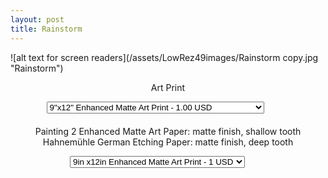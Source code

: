 ```yaml
---
layout: post
title: Rainstorm
---
```

![alt text for screen readers](/assets/LowRez49images/Rainstorm copy.jpg "Rainstorm")
<div id="smart-button-container">
<div style="text-align: center;">
<div style="margin-bottom: 1.25rem;">
<p>Art Print</p>
<select id="item-options"><option value="9"x12" Enhanced Matte Art Print" price="1.00">9"x12" Enhanced Matte Art Print - 1.00 USD</option><option value="9"x12"Hahnemühle German Etching Print" price="1.00">9"x12"Hahnemühle German Etching Print - 1.00 USD</option><option value="12"x16" Enhanced Matte Art Print" price="2.00">12"x16" Enhanced Matte Art Print - 2.00 USD</option><option value="12"x16" Hahnemühle German Etching Print" price="2.00">12"x16" Hahnemühle German Etching Print - 2.00 USD</option></select>
<select style="visibility: hidden" id="quantitySelect"><option value="1">1</option><option value="2">2</option><option value="3">3</option><option value="4">4</option><option value="5">5</option><option value="6">6</option><option value="7">7</option><option value="8">8</option><option value="9">9</option><option value="10">10</option><option value="11">11</option><option value="12">12</option></select>
</div>
<div id="paypal-button-container"></div>
</div>
</div>
<script src="https://www.paypal.com/sdk/js?client-id=sb&enable-funding=venmo&currency=USD" data-sdk-integration-source="button-factory"></script>
<script>
function initPayPalButton() {
var shipping = 0;
var itemOptions = document.querySelector("#smart-button-container #item-options");
var quantity = parseInt(12);
var quantitySelect = document.querySelector("#smart-button-container #quantitySelect");
if (!isNaN(quantity)) {
quantitySelect.style.visibility = "visible";
}
var orderDescription = 'Art Print';
if(orderDescription === '') {
orderDescription = 'Item';
}
paypal.Buttons({
style: {
shape: 'rect',
color: 'gold',
layout: 'vertical',
label: 'checkout',

},
createOrder: function(data, actions) {
var selectedItemDescription = itemOptions.options[itemOptions.selectedIndex].value;
var selectedItemPrice = parseFloat(itemOptions.options[itemOptions.selectedIndex].getAttribute("price"));
var tax = (0 === 0 || false) ? 0 : (selectedItemPrice * (parseFloat(0)/100));
if(quantitySelect.options.length > 0) {
quantity = parseInt(quantitySelect.options[quantitySelect.selectedIndex].value);
} else {
quantity = 1;
}

tax *= quantity;
tax = Math.round(tax * 100) / 100;
var priceTotal = quantity * selectedItemPrice + parseFloat(shipping) + tax;
priceTotal = Math.round(priceTotal * 100) / 100;
var itemTotalValue = Math.round((selectedItemPrice * quantity) * 100) / 100;

return actions.order.create({
purchase_units: [{
description: orderDescription,
amount: {
  currency_code: 'USD',
  value: priceTotal,
  breakdown: {
    item_total: {
      currency_code: 'USD',
      value: itemTotalValue,
    },
    shipping: {
      currency_code: 'USD',
      value: shipping,
    },
    tax_total: {
      currency_code: 'USD',
      value: tax,
    }
  }
},
items: [{
  name: selectedItemDescription,
  unit_amount: {
    currency_code: 'USD',
    value: selectedItemPrice,
  },
  quantity: quantity
}]
}]
});
},
onApprove: function(data, actions) {
return actions.order.capture().then(function(orderData) {

// Full available details
console.log('Capture result', orderData, JSON.stringify(orderData, null, 2));

// Show a success message within this page, e.g.
const element = document.getElementById('paypal-button-container');
element.innerHTML = '';
element.innerHTML = '<h3>Thank you for your payment!</h3>';

// Or go to another URL:  actions.redirect('thank_you.html');

});
},
onError: function(err) {
console.log(err);
},
}).render('#paypal-button-container');
}
initPayPalButton();
</script>
<div id="smart-button-container">
<div style="text-align: center;">
<div style="margin-bottom: 1.25rem;">
<p>Painting 2 Enhanced Matte Art Paper: matte finish, shallow tooth
Hahnemühle German Etching Paper:  matte finish, deep tooth</p>
<select id="item-options"><option value="9in x12in Enhanced Matte Art Print" price="1">9in x12in Enhanced Matte Art Print - 1 USD</option></select>
<select style="visibility: hidden" id="quantitySelect"><option value="1">1</option><option value="2">2</option><option value="3">3</option><option value="4">4</option><option value="5">5</option></select>
</div>
<div id="paypal-button-container"></div>
</div>
</div>
<script src="https://www.paypal.com/sdk/js?client-id=sb&enable-funding=venmo&currency=USD" data-sdk-integration-source="button-factory"></script>
<script>
function initPayPalButton() {
var shipping = 2.99;
var itemOptions = document.querySelector("#smart-button-container #item-options");
var quantity = parseInt(5);
var quantitySelect = document.querySelector("#smart-button-container #quantitySelect");
if (!isNaN(quantity)) {
quantitySelect.style.visibility = "visible";
}
var orderDescription = 'Painting 2 Enhanced Matte Art Paper: matte finish, shallow tooth Hahnemühle German Etching Paper: matte finish, deep tooth';
if(orderDescription === '') {
orderDescription = 'Item';
}
paypal.Buttons({
style: {
shape: 'rect',
color: 'gold',
layout: 'vertical',
label: 'buynow',

},
createOrder: function(data, actions) {
var selectedItemDescription = itemOptions.options[itemOptions.selectedIndex].value;
var selectedItemPrice = parseFloat(itemOptions.options[itemOptions.selectedIndex].getAttribute("price"));
var tax = (0 === 0 || false) ? 0 : (selectedItemPrice * (parseFloat(0)/100));
if(quantitySelect.options.length > 0) {
quantity = parseInt(quantitySelect.options[quantitySelect.selectedIndex].value);
} else {
quantity = 1;
}

tax *= quantity;
tax = Math.round(tax * 100) / 100;
var priceTotal = quantity * selectedItemPrice + parseFloat(shipping) + tax;
priceTotal = Math.round(priceTotal * 100) / 100;
var itemTotalValue = Math.round((selectedItemPrice * quantity) * 100) / 100;

return actions.order.create({
purchase_units: [{
description: orderDescription,
amount: {
currency_code: 'USD',
value: priceTotal,
breakdown: {
item_total: {
  currency_code: 'USD',
  value: itemTotalValue,
},
shipping: {
  currency_code: 'USD',
  value: shipping,
},
tax_total: {
  currency_code: 'USD',
  value: tax,
}
}
},
items: [{
name: selectedItemDescription,
unit_amount: {
currency_code: 'USD',
value: selectedItemPrice,
},
quantity: quantity
}]
}]
});
},
onApprove: function(data, actions) {
return actions.order.capture().then(function(orderData) {

// Full available details
console.log('Capture result', orderData, JSON.stringify(orderData, null, 2));

// Show a success message within this page, e.g.
const element = document.getElementById('paypal-button-container');
element.innerHTML = '';
element.innerHTML = '<h3>Thank you for your payment!</h3>';

// Or go to another URL:  actions.redirect('thank_you.html');

});
},
onError: function(err) {
console.log(err);
},
}).render('#paypal-button-container');
}
initPayPalButton();
</script>